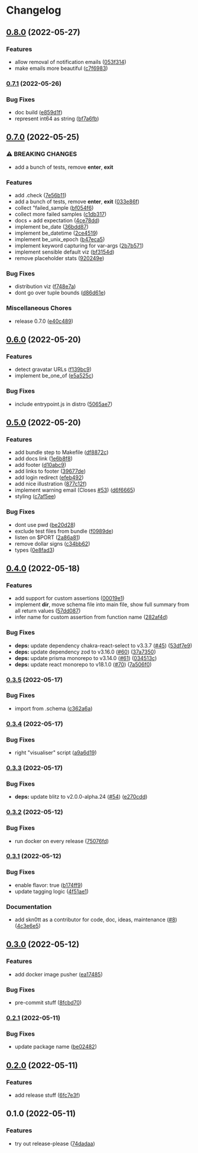 # Changelog

## [0.8.0](https://github.com/Skn0tt/datapact/compare/v0.7.1...v0.8.0) (2022-05-27)


### Features

* allow removal of notification emails ([053f314](https://github.com/Skn0tt/datapact/commit/053f314420faa2b2879c02754c04ceece2b0601b))
* make emails more beautiful ([c7f6983](https://github.com/Skn0tt/datapact/commit/c7f6983dca63a7e992403460f3bc12d896417da9))

### [0.7.1](https://github.com/Skn0tt/datapact/compare/v0.7.0...v0.7.1) (2022-05-26)


### Bug Fixes

* doc build ([e859d1f](https://github.com/Skn0tt/datapact/commit/e859d1f7fbab7a1dc0f6c8a5924d1abb61eef022))
* represent int64 as string ([bf7a6fb](https://github.com/Skn0tt/datapact/commit/bf7a6fba527f57e22a7117a4001c3f946e230058))

## [0.7.0](https://github.com/Skn0tt/datapact/compare/v0.6.0...v0.7.0) (2022-05-25)


### ⚠ BREAKING CHANGES

* add a bunch of tests, remove __enter__, __exit__

### Features

* add .check ([7e56b11](https://github.com/Skn0tt/datapact/commit/7e56b117ec35a88e6d8ae50273bf9eb0672b9452))
* add a bunch of tests, remove __enter__, __exit__ ([033e86f](https://github.com/Skn0tt/datapact/commit/033e86f3928275d32c238922fc8c099e2093a86f))
* collect "failed_sample ([bf054f6](https://github.com/Skn0tt/datapact/commit/bf054f661da41644ea68f69ac0ee5f36bb8f25d4))
* collect more failed samples ([c1db317](https://github.com/Skn0tt/datapact/commit/c1db317182f54f79e117668f86a67f8b7524198a))
* docs + add expectation ([4ce78dd](https://github.com/Skn0tt/datapact/commit/4ce78dd6016725457fe2ac3744d7ab9e808793a7))
* implement be_date ([36bdd87](https://github.com/Skn0tt/datapact/commit/36bdd876603f7c79bb50cec602e8f3c07f547fd0))
* implement be_datetime ([2ce4519](https://github.com/Skn0tt/datapact/commit/2ce45195e7b9d4ebecaf4e9db216fa4eb9addd70))
* implement be_unix_epoch ([b47eca5](https://github.com/Skn0tt/datapact/commit/b47eca5c98345460e339e03200313aceea351e2b))
* implement keyword capturing for var-args ([2b7b571](https://github.com/Skn0tt/datapact/commit/2b7b571a2d72daabcaeeda9c7e6935c0d2898dc3))
* implement sensible default viz ([bf3154d](https://github.com/Skn0tt/datapact/commit/bf3154dca58119c874ee1ef303c3fcf78e9bd8ff))
* remove placeholder stats ([920249e](https://github.com/Skn0tt/datapact/commit/920249ebd6cc70e3a6d57a8925d7062b4f10f3f2))


### Bug Fixes

* distribution viz ([f748e7a](https://github.com/Skn0tt/datapact/commit/f748e7a01eb897dd75cf7185eeb194e8a7b27c76))
* dont go over tuple bounds ([d86d61e](https://github.com/Skn0tt/datapact/commit/d86d61e618dd74c7b13878ec74de28551e7e40b9))


### Miscellaneous Chores

* release 0.7.0 ([e40c489](https://github.com/Skn0tt/datapact/commit/e40c4890dd16a869085940eeaa0c0fc7aa9d44ca))

## [0.6.0](https://github.com/Skn0tt/datapact/compare/v0.5.0...v0.6.0) (2022-05-20)


### Features

* detect gravatar URLs ([f139bc9](https://github.com/Skn0tt/datapact/commit/f139bc973351e7805d5260737fbbc8edf5794796))
* implement be_one_of ([e5a525c](https://github.com/Skn0tt/datapact/commit/e5a525c6c8039afca0ef1fbfa2d0493e402ce977))


### Bug Fixes

* include entrypoint.js in distro ([5065ae7](https://github.com/Skn0tt/datapact/commit/5065ae79ae83347b6986aba29b39ade170742d94))

## [0.5.0](https://github.com/Skn0tt/datapact/compare/v0.4.0...v0.5.0) (2022-05-20)


### Features

* add bundle step to Makefile ([df8872c](https://github.com/Skn0tt/datapact/commit/df8872caf09af198b313dc5e55e7688138fbc127))
* add docs link ([1e6b8f8](https://github.com/Skn0tt/datapact/commit/1e6b8f8da36515963d822fd704ab55f0ddc61acf))
* add footer ([d10abc9](https://github.com/Skn0tt/datapact/commit/d10abc999e679cd59842cf702c2be5eb4147bffe))
* add links to footer ([39677de](https://github.com/Skn0tt/datapact/commit/39677deee718f1d5bb7ee9727e2b57f4359320e7))
* add login redirect ([efeb492](https://github.com/Skn0tt/datapact/commit/efeb49245a9dfc970991437c9fb7d48aaaa343df))
* add nice illustration ([877c12f](https://github.com/Skn0tt/datapact/commit/877c12f5c598e861b2f9529b6caf5c5f00d1c9a3))
* implement warning email (Closes [#53](https://github.com/Skn0tt/datapact/issues/53)) ([d6f6665](https://github.com/Skn0tt/datapact/commit/d6f6665eb8d1cc417dc94e98f25b77ff75320a0e))
* styling ([c7af5ee](https://github.com/Skn0tt/datapact/commit/c7af5ee318f926b7fb287bc29a46f6d420b0dc8e))


### Bug Fixes

* dont use pwd ([be20d28](https://github.com/Skn0tt/datapact/commit/be20d28731a644339b6f7188641e631589d376ce))
* exclude test files from bundle ([f0989de](https://github.com/Skn0tt/datapact/commit/f0989de84d0f98556600e58b2435b4494d1df4f3))
* listen on $PORT ([2a86a81](https://github.com/Skn0tt/datapact/commit/2a86a8100736b8633d277be94c935574e33ef179))
* remove dollar signs ([c34bb62](https://github.com/Skn0tt/datapact/commit/c34bb62334a37936cf8ca080861fdace9a7a10c7))
* types ([0e8fad3](https://github.com/Skn0tt/datapact/commit/0e8fad30e872c3e8aecbb4671448518144e58716))

## [0.4.0](https://github.com/Skn0tt/datapact/compare/v0.3.5...v0.4.0) (2022-05-18)


### Features

* add support for custom assertions ([00019e1](https://github.com/Skn0tt/datapact/commit/00019e1fee1684ae1a7549c6c5b684177f9681df))
* implement __dir__, move schema file into main file, show full summary from all return values ([57dd087](https://github.com/Skn0tt/datapact/commit/57dd0872d17cf50bf611f5cfc5d857f9ab69b106))
* infer name for custom assertion from function name ([282af4d](https://github.com/Skn0tt/datapact/commit/282af4d95741ef3b2edf182626d156638eb68942))


### Bug Fixes

* **deps:** update dependency chakra-react-select to v3.3.7 ([#45](https://github.com/Skn0tt/datapact/issues/45)) ([53df7e9](https://github.com/Skn0tt/datapact/commit/53df7e9e6fd8e49bdf2b4eac13f3f349d9f7e297))
* **deps:** update dependency zod to v3.16.0 ([#60](https://github.com/Skn0tt/datapact/issues/60)) ([37a7350](https://github.com/Skn0tt/datapact/commit/37a73506ae4dffe380952a495911f404bf0db461))
* **deps:** update prisma monorepo to v3.14.0 ([#61](https://github.com/Skn0tt/datapact/issues/61)) ([034513c](https://github.com/Skn0tt/datapact/commit/034513cecbfc00d190d6c1754994a7faac2243cf))
* **deps:** update react monorepo to v18.1.0 ([#70](https://github.com/Skn0tt/datapact/issues/70)) ([7a506f0](https://github.com/Skn0tt/datapact/commit/7a506f079c127c9b3bda8208a55a4204f132e1c9))

### [0.3.5](https://github.com/Skn0tt/datapact/compare/v0.3.4...v0.3.5) (2022-05-17)


### Bug Fixes

* import from .schema ([c362a6a](https://github.com/Skn0tt/datapact/commit/c362a6a626cad91784f73d56e70d83595e5c8c4d))

### [0.3.4](https://github.com/Skn0tt/datapact/compare/v0.3.3...v0.3.4) (2022-05-17)


### Bug Fixes

* right "visualiser" script ([a9a6d19](https://github.com/Skn0tt/datapact/commit/a9a6d196f5630aff00ba19eecd4b296299a8345f))

### [0.3.3](https://github.com/Skn0tt/datapact/compare/v0.3.2...v0.3.3) (2022-05-17)


### Bug Fixes

* **deps:** update blitz to v2.0.0-alpha.24 ([#54](https://github.com/Skn0tt/datapact/issues/54)) ([e270cdd](https://github.com/Skn0tt/datapact/commit/e270cddeeeb8916dbdc5799c5810c2db592b5cd0))

### [0.3.2](https://github.com/Skn0tt/datapact/compare/v0.3.1...v0.3.2) (2022-05-12)


### Bug Fixes

* run docker on every release ([75076fd](https://github.com/Skn0tt/datapact/commit/75076fd0df2c7f11bf985a91538c7e4928922745))

### [0.3.1](https://github.com/Skn0tt/datapact/compare/v0.3.0...v0.3.1) (2022-05-12)


### Bug Fixes

* enable flavor: true ([b174ff9](https://github.com/Skn0tt/datapact/commit/b174ff9570ee217634d4f35d989f2cba905f98dc))
* update tagging logic ([4f51ae1](https://github.com/Skn0tt/datapact/commit/4f51ae1bccc76000d5d9dc0047c916e8919fca06))


### Documentation

* add skn0tt as a contributor for code, doc, ideas, maintenance ([#8](https://github.com/Skn0tt/datapact/issues/8)) ([4c3e6e5](https://github.com/Skn0tt/datapact/commit/4c3e6e5d489e1ac06b6167659f5e0fc284a1d3f0))

## [0.3.0](https://github.com/Skn0tt/datapact/compare/v0.2.1...v0.3.0) (2022-05-12)


### Features

* add docker image pusher ([ea17485](https://github.com/Skn0tt/datapact/commit/ea174856be7dd200e75760fd034f3a9e2c590568))


### Bug Fixes

* pre-commit stuff ([8fcbd70](https://github.com/Skn0tt/datapact/commit/8fcbd708764a77c33b45b230ef427ba741dad597))

### [0.2.1](https://github.com/Skn0tt/expact/compare/v0.2.0...v0.2.1) (2022-05-11)

### Bug Fixes

- update package name ([be02482](https://github.com/Skn0tt/expact/commit/be02482f2070cc370fff66d90f19a39881b90654))

## [0.2.0](https://github.com/Skn0tt/datapact/compare/v0.1.0...v0.2.0) (2022-05-11)

### Features

- add release stuff ([6fc7e3f](https://github.com/Skn0tt/datapact/commit/6fc7e3f838803696471ff390ef875774ac7a25a3))

## 0.1.0 (2022-05-11)

### Features

- try out release-please ([74dadaa](https://github.com/Skn0tt/datapact/commit/74dadaae168bafd888a363ac37c984e01f9dd585))
